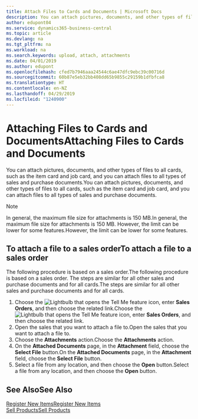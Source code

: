 ```yaml
---
title: Attach Files to Cards and Documents | Microsoft Docs
description: You can attach pictures, documents, and other types of files to all cards and all types of sales and purchase documents.
author: edupont04
ms.service: dynamics365-business-central
ms.topic: article
ms.devlang: na
ms.tgt_pltfrm: na
ms.workload: na
ms.search.keywords: upload, attach, attachments
ms.date: 04/01/2019
ms.author: edupont
ms.openlocfilehash: cfed7b7946aaa24544c6ae47dfc9ebc39c00716d
ms.sourcegitcommit: 60b87e5eb32bb408dd65b9855c29159b1dfbfca8
ms.translationtype: HT
ms.contentlocale: en-NZ
ms.lasthandoff: 04/29/2019
ms.locfileid: "1240900"
---
```

# <a name="attaching-files-to-cards-and-documents"></a><span data-ttu-id="b9282-103">Attaching Files to Cards and Documents</span><span class="sxs-lookup"><span data-stu-id="b9282-103">Attaching Files to Cards and Documents</span></span>
<span data-ttu-id="b9282-104">You can attach pictures, documents, and other types of files to all cards, such as the item card and job card, and you can attach files to all types of sales and purchase documents.</span><span class="sxs-lookup"><span data-stu-id="b9282-104">You can attach pictures, documents, and other types of files to all cards, such as the item card and job card, and you can attach files to all types of sales and purchase documents.</span></span>

> [!Note]
> <span data-ttu-id="b9282-105">In general, the maximum file size for attachments is 150 MB.</span><span class="sxs-lookup"><span data-stu-id="b9282-105">In general, the maximum file size for attachments is 150 MB.</span></span> <span data-ttu-id="b9282-106">However, the limit can be lower for some features.</span><span class="sxs-lookup"><span data-stu-id="b9282-106">However, the limit can be lower for some features.</span></span> 

## <a name="to-attach-a-file-to-a-sales-order"></a><span data-ttu-id="b9282-107">To attach a file to a sales order</span><span class="sxs-lookup"><span data-stu-id="b9282-107">To attach a file to a sales order</span></span>
<span data-ttu-id="b9282-108">The following procedure is based on a sales order.</span><span class="sxs-lookup"><span data-stu-id="b9282-108">The following procedure is based on a sales order.</span></span> <span data-ttu-id="b9282-109">The steps are similar for all other sales and purchase documents and for all cards.</span><span class="sxs-lookup"><span data-stu-id="b9282-109">The steps are similar for all other sales and purchase documents and for all cards.</span></span>

1. <span data-ttu-id="b9282-110">Choose the ![Lightbulb that opens the Tell Me feature](media/ui-search/search_small.png "Tell me what you want to do") icon, enter **Sales Orders**, and then choose the related link.</span><span class="sxs-lookup"><span data-stu-id="b9282-110">Choose the ![Lightbulb that opens the Tell Me feature](media/ui-search/search_small.png "Tell me what you want to do") icon, enter **Sales Orders**, and then choose the related link.</span></span>
2. <span data-ttu-id="b9282-111">Open the sales that you want to attach a file to.</span><span class="sxs-lookup"><span data-stu-id="b9282-111">Open the sales that you want to attach a file to.</span></span>
3. <span data-ttu-id="b9282-112">Choose the **Attachments** action.</span><span class="sxs-lookup"><span data-stu-id="b9282-112">Choose the **Attachments** action.</span></span>
4. <span data-ttu-id="b9282-113">On the **Attached Documents** page, in the **Attachment** field, choose the **Select File** button.</span><span class="sxs-lookup"><span data-stu-id="b9282-113">On the **Attached Documents** page, in the **Attachment** field, choose the **Select File** button.</span></span>
5. <span data-ttu-id="b9282-114">Select a file from any location, and then choose the **Open** button.</span><span class="sxs-lookup"><span data-stu-id="b9282-114">Select a file from any location, and then choose the **Open** button.</span></span>

## <a name="see-also"></a><span data-ttu-id="b9282-115">See Also</span><span class="sxs-lookup"><span data-stu-id="b9282-115">See Also</span></span>
[<span data-ttu-id="b9282-116">Register New Items</span><span class="sxs-lookup"><span data-stu-id="b9282-116">Register New Items</span></span>](inventory-how-register-new-items.md)  
[<span data-ttu-id="b9282-117">Sell Products</span><span class="sxs-lookup"><span data-stu-id="b9282-117">Sell Products</span></span>](sales-how-sell-products.md)
